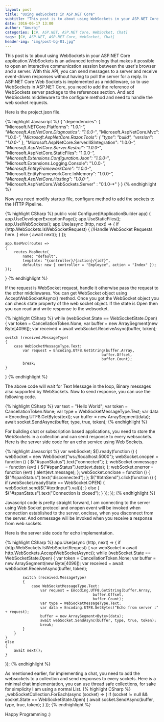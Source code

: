```yaml
---
layout: post
title: "Using WebSockets in ASP.NET Core"
subtitle: "This post is to about using WebSockets in your ASP.NET Core application.WebSockets is an advanced technology that makes it possible to open an interactive communication session between the user's browser and a server. With this API, you can send messages to a server and receive event-driven responses without having to poll the server for a reply."
date: 2016-06-17 13:00
author: "Anuraj"
categories: [C#, ASP.NET, ASP.NET Core, WebSocket, Chat]
tags: [C#, ASP.NET, ASP.NET Core, WebSocket, Chat]
header-img: "img/post-bg-01.jpg"
---
```

This post is to about using WebSockets in your ASP.NET Core application.WebSockets is an advanced technology that makes it possible to open an interactive communication session between the user's browser and a server. With this API, you can send messages to a server and receive event-driven responses without having to poll the server for a reply. In ASP.NET Core Web Sockets is implemented as a middleware, so to use WebSockets in ASP.NET Core, you need to add the reference of WebSockets server package to the references section. And add WebSockets middleware to the configure method and need to handle the web socket requests.

Here is the project.json file.

{% highlight Javascript %}
{
	"dependencies": {
		"Microsoft.NETCore.Platforms": "1.0.1-*",
		"Microsoft.AspNetCore.Diagnostics": "1.0.0-*",
		"Microsoft.AspNetCore.Mvc": "1.0.0-*",
		"Microsoft.AspNetCore.Razor.Tools": {
			"type": "build",
			"version": "1.0.0-*"
		},
		"Microsoft.AspNetCore.Server.IISIntegration": "1.0.0-*",
		"Microsoft.AspNetCore.Server.Kestrel": "1.0.0-*",
		"Microsoft.AspNetCore.StaticFiles": "1.0.0-*",
		"Microsoft.Extensions.Configuration.Json": "1.0.0-*",
		"Microsoft.Extensions.Logging.Console": "1.0.0-*",
		"Microsoft.EntityFrameworkCore": "1.0.0-*",
		"Microsoft.EntityFrameworkCore.InMemory": "1.0.0-*",
		"Microsoft.AspNetCore.Hosting": "1.0.0-*",
		"Microsoft.AspNetCore.WebSockets.Server" : "0.1.0-*"
	}
}
{% endhighlight %}

Now you need modify startup file, configure method to add the sockets to the HTTP Pipeline.

{% highlight CSharp %}
public void Configure(IApplicationBuilder app)
{
    app.UseDeveloperExceptionPage();
    app.UseStaticFiles();
    app.UseWebSockets();
    app.Use(async (http, next) =>
    {
        if (http.WebSockets.IsWebSocketRequest)
        {
            //Handle WebSocket Requests here.
        }
        else
        {
            await next();
        }
    });

    app.UseMvc(routes =>
    {
        routes.MapRoute(
            name: "default",
            template: "{controller}/{action}/{id?}",
            defaults: new { controller = "Employee", action = "Index" });
    });
}
{% endhighlight %}

If the request is WebSocket request, handle it otherwise pass the request to the other middlewares. You can get WebSocket object using AcceptWebSocketAsync() method. Once you got the WebSocket object you can check state property of the web socket object. If the state is Open then you can read and write response to the websocket.

{% highlight CSharp %}
while (webSocket.State == WebSocketState.Open)
{ 
	var token = CancellationToken.None; 
	var buffer = new ArraySegment<Byte>(new Byte[4096]);
	var received = await webSocket.ReceiveAsync(buffer, token);

	switch (received.MessageType)
	{
		case WebSocketMessageType.Text:
			var request = Encoding.UTF8.GetString(buffer.Array, 
												buffer.Offset, 
												buffer.Count);
			break;
	}
}
{% endhighlight %}

The above code will wait for Text Message in the loop, Binary messages also supported by WebSockets. Now to send response, you can use the following code.

{% highlight CSharp %}
var text = "Hello World";
var token = CancellationToken.None;
var type = WebSocketMessageType.Text;
var data = Encoding.UTF8.GetBytes(text);
var buffer = new ArraySegment<Byte>(data);
await socket.SendAsync(buffer, type, true, token);
{% endhighlight %}

For building chat or subscription based applications, you need to store the WebSockets in a collection and can send response to every websockets. Here is the server side code for an echo service using Web Sockets.

{% highlight Javascript %}
var webSocket;
$().ready(function () {
    webSocket = new WebSocket("ws://localhost:5000");
    webSocket.onopen = function () {
        $("#spanStatus").text("connected");
    };
    webSocket.onmessage = function (evt) {
        $("#spanStatus").text(evt.data);
    };
    webSocket.onerror = function (evt) {
        alert(evt.message);
    };
    webSocket.onclose = function () {
        $("#spanStatus").text("disconnected");
    };
    $("#btnSend").click(function () {
        if (webSocket.readyState == WebSocket.OPEN) {
            webSocket.send($("#textInput").val());
        }
        else {
            $("#spanStatus").text("Connection is closed");
        }
    });
});
{% endhighlight %}

Javascript code is pretty straight forward, I am connecting to the server using Web Socket protocol and onopen event will be invoked when connection established to the server, onclose, when you disconnect from the server. And onmessage will be invoked when you receive a response from web sockets.

Here is the server side code for echo implementation.

{% highlight CSharp %}
app.Use(async (http, next) =>
{
    if (http.WebSockets.IsWebSocketRequest)
    {
        var webSocket = await http.WebSockets.AcceptWebSocketAsync();
        while (webSocket.State == WebSocketState.Open)
        {
            var token = CancellationToken.None;
            var buffer = new ArraySegment<Byte>(new Byte[4096]);
            var received = await webSocket.ReceiveAsync(buffer, token);

            switch (received.MessageType)
            {
                case WebSocketMessageType.Text:
                    var request = Encoding.UTF8.GetString(buffer.Array,
                                            buffer.Offset,
                                            buffer.Count);
                    var type = WebSocketMessageType.Text;
                    var data = Encoding.UTF8.GetBytes("Echo from server :" + request);
                    buffer = new ArraySegment<Byte>(data);
                    await webSocket.SendAsync(buffer, type, true, token);
                    break;
            }
        }
    }
    else
    {
        await next();
    }
});
{% endhighlight %}

As mentioned earlier, for implementing a chat, you need to add the websockets to a collection and send responses to every sockets. Here is a minimal chat implementation, you can use thread safe collections, for sake for simplicity I am using a normal List.
{% highlight CSharp %}
_webSocketCollection.ForEach(async (socket) =>
{
    if (socket != null && socket.State == WebSocketState.Open)
    {
        await socket.SendAsync(buffer, type, true, token);
    }
});
{% endhighlight %}

Happy Programming :)
